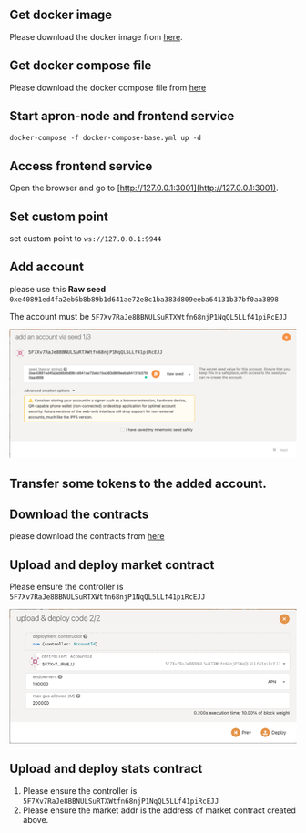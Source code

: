 ## Get docker image
Please download the docker image from [here](https://hub.docker.com/r/apronnetwork/apron-node/).

## Get docker compose file
Please download the docker compose file from [here](https://github.com/Apron-Network/apron-node/blob/upgrade_contract/scripts/docker-compose-base.yml)

## Start apron-node and frontend service

```
docker-compose -f docker-compose-base.yml up -d
```

## Access frontend service
Open the browser and go to [http://127.0.0.1:3001](http://127.0.0.1:3001).

## Set custom point

set custom point to `ws://127.0.0.1:9944`

## Add account 

please use this **Raw seed** `0xe40891ed4fa2eb6b8b89b1d641ae72e8c1ba383d809eeba64131b37bf0aa3898` 

The account must be `5F7Xv7RaJe8BBNULSuRTXWtfn68njP1NqQL5LLf41piRcEJJ`

![Add Account](https://github.com/Apron-Network/apron-node/blob/upgrade_contract/scripts/images/add_acount.png)

## Transfer some tokens to the added account.

## Download the contracts
please download the contracts from [here](https://github.com/Apron-Network/apron-gateway-rust/tree/main/release)

## Upload and deploy market contract
Please ensure the controller is `5F7Xv7RaJe8BBNULSuRTXWtfn68njP1NqQL5LLf41piRcEJJ`

![Market Contract](https://github.com/Apron-Network/apron-node/blob/upgrade_contract/scripts/images/market_contract.png)

## Upload and deploy stats contract
1. Please ensure the controller is `5F7Xv7RaJe8BBNULSuRTXWtfn68njP1NqQL5LLf41piRcEJJ`
2. Please ensure the market addr is the address of market contract created above.



